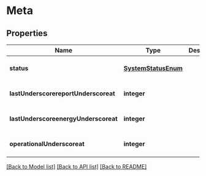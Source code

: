 # Meta

## Properties
Name | Type | Description | Notes
------------ | ------------- | ------------- | -------------
**status** | [**SystemStatusEnum**](SystemStatusEnum.md) |  | [optional] [default to null]
**lastUnderscorereportUnderscoreat** | **integer** |  | [optional] [default to null]
**lastUnderscoreenergyUnderscoreat** | **integer** |  | [optional] [default to null]
**operationalUnderscoreat** | **integer** |  | [optional] [default to null]

[[Back to Model list]](../README.md#documentation-for-models) [[Back to API list]](../README.md#documentation-for-api-endpoints) [[Back to README]](../README.md)


